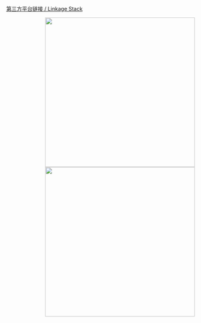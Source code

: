 [第三方平台链接 / Linkage Stack](https://link.pengxianzhe.org)
 
 <a href="#">
<img align="right" src='https://github-readme-stats.vercel.app/api?username=my-pshds&show_icons=true&hide_title=true' width="400px" />
</a>
<br>
<br>
<br>
<br>
<br>
<br>
<br>
<a href="#">
<img align="right" src='https://github-readme-stats.vercel.app/api/top-langs/?username=my-pshds&layout=compact&hide=html,javascript,jupyter+notebook,css' width="400px" />
</a>
